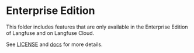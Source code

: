 # Enterprise Edition

This folder includes features that are only available in the Enterprise Edition of Langfuse and on Langfuse Cloud.

See [LICENSE](../../../LICENSE) and [docs](https://langfuse.com/docs/open-source) for more details.
